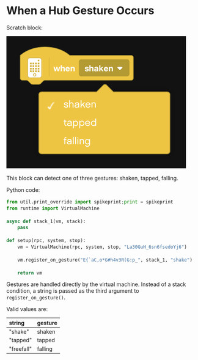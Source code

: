 # When a Hub Gesture Occurs

Scratch block:

![when gesture](https://raw.githubusercontent.com/markbush/mindstorms-51515/master/blocks/event/when-gesture.png)

This block can detect one of three gestures: shaken, tapped, falling.

Python code:

```python
from util.print_override import spikeprint;print = spikeprint
from runtime import VirtualMachine

async def stack_1(vm, stack):
    pass

def setup(rpc, system, stop):
    vm = VirtualMachine(rpc, system, stop, "La30GuH_6sn6fsedoYj6")

    vm.register_on_gesture("E{`aC,o*G#h4v3R(G:p_", stack_1, "shake")

    return vm
```

Gestures are handled directly by the virtual machine.  Instead of a stack condition, a string is passed as the third argument to `register_on_gesture()`.

Valid values are:

| string     | gesture |
|:-----------|:--------|
| "shake"    | shaken  |
| "tapped"   | tapped  |
| "freefall" | falling |
